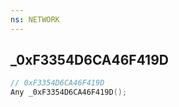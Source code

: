 ```yaml
---
ns: NETWORK
---
```

## _0xF3354D6CA46F419D

```c
// 0xF3354D6CA46F419D
Any _0xF3354D6CA46F419D();
```

